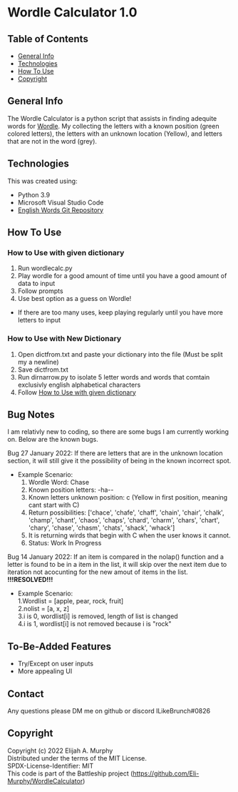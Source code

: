 # Wordle Calculator 1.0

## Table of Contents
* [General Info](#general-info)
* [Technologies](#technologies)
* [How To Use](#how-to-use)
* [Copyright](#copyright)

## General Info

The Wordle Calculator is a python script that assists in finding adequite words for [Wordle](https://www.powerlanguage.co.uk/wordle/). My collecting the letters with a known position (green colored letters), the letters with an unknown location (Yellow), and letters that are not in the word (grey).

## Technologies

This was created using:
* Python 3.9
* Microsoft Visual Studio Code
* [English Words Git Repository](https://github.com/dwyl/english-words)

## How To Use

### How to Use with given dictionary
1. Run wordlecalc.py
2. Play wordle for a good amount of time until you have a good amount of data to input
3. Follow prompts 
4. Use best option as a guess on Wordle!
  * If there are too many uses, keep playing regularly until you have more letters to input

### How to Use with New Dictionary
1. Open dictfrom.txt and paste your dictionary into the file (Must be split my a newline)
2. Save dictfrom.txt
3. Run dirnarrow.py to isolate 5 letter words and words that comtain exclusivly english alphabetical characters
4. Follow [How to Use with given dictionary](#how-to-use-with-given-dictionary)


## Bug Notes

I am relativly new to coding, so there are some bugs I am currently working on. Below are the known bugs.

Bug 27 January 2022: If there are letters that are in the unknown location section, it will still give it the possibility of being in the known incorrect spot.  

* Example Scenario:
    1. Wordle Word: Chase
    2. Known position letters: -ha-- <br />
    3. Known letters unknown position: c (Yellow in first position, meaning cant start with C)  <br />
    4. Return possibilities: ['chace', 'chafe', 'chaff', 'chain', 'chair', 'chalk', 'champ', 'chant', 'chaos', 'chaps', 'chard', 'charm', 'chars', 'chart', 'chary', 'chase',    'chasm', 'chats', 'shack', 'whack']<br />
    5. It is returning wirds that begin with C when the user knows it cannot.<br />
    6. Status: Work In Progress

Bug 14 January 2022: If an item is compared in the nolap() function and a letter is found to be in a item in the list, it will skip over the next item due to iteration not acocunting for the new amout of items in the list. **!!!RESOLVED!!!**<br />
* Example Scenario:<br />
    1.Wordlist = [apple, pear, rock, fruit]<br />
    2.nolist = [a, x, z]<br />
    3.i is 0, wordlist[i] is removed, length of list is changed<br />
    4.i is 1, wordlist[i] is not removed because i is "rock"<br />

## To-Be-Added Features
* Try/Except on user inputs
* More appealing UI

## Contact

Any questions please DM me on github or discord ILikeBrunch#0826

## Copyright

Copyright (c) 2022 Elijah A. Murphy  
Distributed under the terms of the MIT License.  
SPDX-License-Identifier: MIT  
This code is part of the Battleship project (https://github.com/Eli-Murphy/WordleCalculator)  

